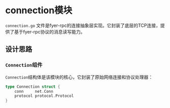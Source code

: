 # connection模块

`connection.go` 文件是fyer-rpc的连接抽象层实现。它封装了底层的TCP连接，提供了基于fyer-rpc协议的消息读写能力。

## 设计思路

### `Connection`组件

`Connection`结构体是该模块的核心，它封装了原始网络连接和协议处理器：

```go
type Connection struct {
    conn     net.Conn
    protocol protocol.Protocol
}
```